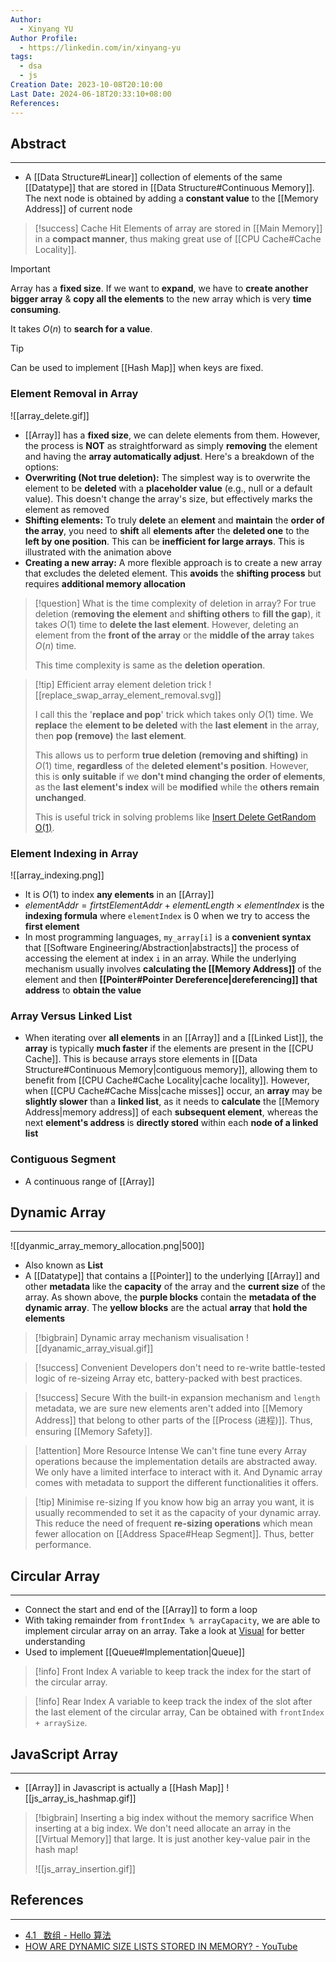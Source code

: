 ```yaml
---
Author:
  - Xinyang YU
Author Profile:
  - https://linkedin.com/in/xinyang-yu
tags:
  - dsa
  - js
Creation Date: 2023-10-08T20:10:00
Last Date: 2024-06-18T20:33:10+08:00
References: 
---
```

## Abstract
---
- A [[Data Structure#Linear]] collection of elements of the same [[Datatype]] that are stored in [[Data Structure#Continuous Memory]]. The next node is obtained by adding a **constant value** to the [[Memory Address]] of current node


>[!success] Cache Hit
> Elements of array are stored in [[Main Memory]] in a **compact manner**, thus making great use of [[CPU Cache#Cache Locality]].

>[!important] 
> Array has a **fixed size**. If we want to **expand**, we have to **create another bigger array** & **copy all the elements** to the new array which is very **time consuming**.
> 
> It takes $O(n)$ to **search for a value**.

>[!tip]
> Can be used to implement [[Hash Map]] when keys are fixed.
### Element Removal in Array

![[array_delete.gif]]

- [[Array]] has a **fixed size**, we can delete elements from them. However, the process is **NOT** as straightforward as simply **removing** the element and having the **array automatically adjust**. Here's a breakdown of the options:
- **Overwriting (Not true deletion):** The simplest way is to overwrite the element to be **deleted** with a **placeholder value** (e.g., null or a default value). This doesn't change the array's size, but effectively marks the element as removed
- **Shifting elements:** To truly **delete** an **element** and **maintain** the **order of the array**, you need to **shift** all **elements after** the **deleted one** to the **left by one position**. This can be **inefficient for large arrays**. This is illustrated with the animation above
- **Creating a new array:** A more flexible approach is to create a new array that excludes the deleted element. This **avoids** the **shifting process** but requires **additional memory allocation**

>[!question] What is the time complexity of deletion in array?
> For true deletion (**removing the element** and **shifting others** to **fill the gap**), it takes $O(1)$ time to **delete the last element**. However, deleting an element from the **front of the array** or the **middle of the array** takes $O(n)$ time.
> 
> This time complexity is same as the **deletion operation**.

>[!tip] Efficient array element deletion trick
> ![[replace_swap_array_element_removal.svg]]
> 
> I call this the '**replace and pop**' trick which takes only $O(1)$ time. We **replace** the **element to be deleted** with the **last element** in the array, then **pop (remove)** the **last element**. 
> 
> This allows us to perform **true deletion (removing and shifting)** in $O(1)$ time, **regardless** of the **deleted element's position**. However, this is **only suitable** if we **don't mind changing the order of elements**, as the **last element's index** will be **modified** while the **others remain unchanged**.
> 
> This is useful trick in solving problems like [Insert Delete GetRandom O(1)](https://www.notion.so/xy241-dsa/Insert-Delete-GetRandom-O-1-2ae8c2430a3f4632b25085d9a9f8b60c?pvs=4).




### Element Indexing in Array
![[array_indexing.png]]

-  It is $O(1)$  to index **any elements** in an [[Array]]
- $elementAddr = firtstElementAddr + elementLength \times elementIndex$ is the **indexing formula** where `elementIndex` is $0$ when we try to access the **first element**
- In most programming languages, `my_array[i]` is a **convenient syntax** that [[Software Engineering/Abstraction|abstracts]] the process of accessing the element at index `i` in an array. While the underlying mechanism usually involves **calculating the [[Memory Address]]** of the element and then **[[Pointer#Pointer Dereference|dereferencing]] that address** to **obtain the value**

### Array Versus Linked List
- When iterating over **all elements** in an [[Array]] and a [[Linked List]], the **array** is typically **much faster** if the elements are present in the [[CPU Cache]]. This is because arrays store elements in [[Data Structure#Continuous Memory|contiguous memory]], allowing them to benefit from [[CPU Cache#Cache Locality|cache locality]]. However, when [[CPU Cache#Cache Miss|cache misses]] occur, an **array** may be **slightly slower** than a **linked list**, as it needs to **calculate** the [[Memory Address|memory address]] of each **subsequent element**, whereas the next **element's address** is **directly stored** within each **node of a linked list**



### Contiguous Segment
- A continuous range of [[Array]]


## Dynamic Array
---
![[dyanmic_array_memory_allocation.png|500]]
- Also known as **List**
- A [[Datatype]] that contains a [[Pointer]] to the underlying [[Array]] and other **metadata** like the **capacity** of the array and the **current size** of the array. As shown above, the **purple blocks** contain the **metadata of the dynamic array**. The **yellow blocks** are the actual **array** that **hold the elements**


>[!bigbrain] Dynamic array mechanism visualisation
> ![[dyanamic_array_visual.gif]]


>[!success] Convenient
> Developers don't need to re-write battle-tested logic of re-sizeing Array etc, battery-packed with best practices.

>[!success] Secure
> With the built-in expansion mechanism and `length` metadata, we are sure new elements aren't added into [[Memory Address]] that belong to other parts of the [[Process (进程)]]. Thus, ensuring [[Memory Safety]].

>[!attention] More Resource Intense
> We can't fine tune every Array operations because the implementation details are abstracted away. We only have a limited interface to interact with it. And Dynamic array comes with metadata to support the different functionalities it offers.

>[!tip] Minimise re-sizing
> If you know how big an array you want, it is usually recommended to set it as the capacity of your dynamic array. This reduce the need of frequent **re-sizing operations** which mean fewer allocation on [[Address Space#Heap Segment]]. Thus, better performance.
## Circular Array
---
- Connect the start and end of the [[Array]] to form a loop
- With taking remainder from ``frontIndex % arrayCapacity``, we are able to implement circular array on an array. Take a look at [Visual](https://www.hello-algo.com/chapter_stack_and_queue/queue/#2) for better understanding
- Used to implement [[Queue#Implementation|Queue]]

>[!info] Front Index
> A variable to keep track the index for the start of the circular array.

>[!info] Rear Index
> A variable to keep track the index of the slot after the last element of the circular array, Can be obtained with `frontIndex + arraySize`.


## JavaScript Array
---
- [[Array]] in Javascript is actually a [[Hash Map]]
![[js_array_is_hashmap.gif]]


>[!bigbrain] Inserting a big index without the memory sacrifice
> When inserting at a big index. We don't need allocate an array in the [[Virtual Memory]] that large. It is just another key-value pair in the hash map!
> 
> ![[js_array_insertion.gif]]
## References
---
- [4.1   数组 - Hello 算法](https://www.hello-algo.com/chapter_array_and_linkedlist/array/)
- [HOW ARE DYNAMIC SIZE LISTS STORED IN MEMORY? - YouTube](https://youtu.be/xFMXIgvlgcY?si=0DE9NobYKB97fFnc)